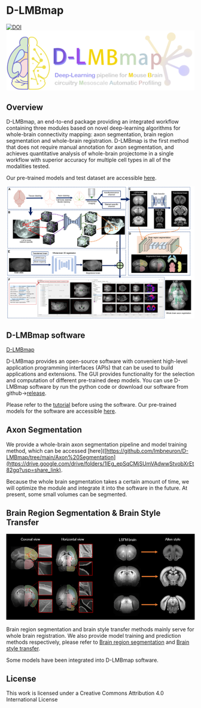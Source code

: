 # D-LMBmap
[![DOI](https://zenodo.org/badge/DOI/10.21203/rs.3.rs-2188055/v1.svg)](https://doi.org/10.21203/rs.3.rs-2188055/v1)
![logo](./D-LMBmap.png)
## Overview
D-LMBmap, an end-to-end package providing an integrated workflow containing three modules based on novel deep-learning algorithms for whole-brain connectivity mapping: axon segmentation, brain region segmentation and whole-brain registration. D-LMBmap is the first method that does not require manual annotation for axon segmentation, and achieves quantitative analysis of whole-brain projectome in a single workflow with superior accuracy for multiple cell types in all of the modalities tested.

Our pre-trained models and test dataset are accessible [here](https://drive.google.com/drive/folders/1wQ-gvxpLPXUk6D-2jdbttq_lOw1nzBzz?usp=share_link).


![pipeline](./pipeline.png)
## D-LMBmap software
[D-LMBmap](https://github.com/lmbneuron/D-LMBmap/releases)


D-LMBmap provides an open-source software with convenient high-level application programming interfaces (APIs) that can be used to build applications and extensions. The GUI provides functionality for the selection and computation of different pre-trained deep models. 
You can use D-LMBmap software by run the python code or download our software from github->[release](https://github.com/lmbneuron/D-LMBmap/releases/tag/v1.0.0).

Please refer to the [tutorial](https://github.com/lmbneuron/D-LMBmap/tree/main/tutorial) before using the software. Our pre-trained models for the software are accessible [here](https://drive.google.com/drive/folders/1wQ-gvxpLPXUk6D-2jdbttq_lOw1nzBzz?usp=share_link).

## Axon Segmentation

We provide a whole-brain axon segmentation pipeline and model training method, which can be accessed [here]([https://github.com/lmbneuron/D-LMBmap/tree/main/Axon%20Segmentation](https://drive.google.com/drive/folders/1lEg_epSqCMjSUmVAdwwStvobXrEt82gq?usp=share_link).

Because the whole brain segmentation takes a certain amount of time, we will optimize the module and integrate it into the software in the future. At present, some small volumes can be segmented.

## Brain Region Segmentation & Brain Style Transfer

![Brain region segmentation and Brain style Transfer](https://github.com/lmbneuron/D-LMBmap/blob/main/Brain%20Region%20Segmentation/Brain%20region%20segmentation%20and%20brain%20style%20transfer.png)

Brain region segmentation and brain style transfer methods mainly serve for whole brain registration. We also provide model training and prediction methods respectively, please refer to [Brain region segmentation](https://github.com/lmbneuron/D-LMBmap/tree/main/Brain%20Region%20Segmentation) and [Brain style transfer](https://github.com/lmbneuron/D-LMBmap/tree/main/Brain%20Style%20Transfer).

Some models have been integrated into D-LMBmap software.

## License
This work is licensed under a Creative Commons Attribution 4.0 International License
